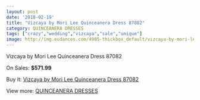 ```yaml
---
layout: post
date: '2018-02-19'
title: "Vizcaya by Mori Lee Quinceanera Dress 87082"
category: QUINCEANERA DRESSES
tags: ["crazy","wedding","vizcaya","sale","unique"]
image: http://img.eudances.com/4985-thickbox_default/vizcaya-by-mori-lee-quinceanera-dress-87082.jpg
---
```

Vizcaya by Mori Lee Quinceanera Dress 87082

On Sales: **$571.99**
<a href="https://www.eudances.com/en/quinceanera-dresses/1682-vizcaya-by-mori-lee-quinceanera-dress-87082.html"><amp-img layout="responsive" width="600" height="600" src="//img.eudances.com/4985-thickbox_default/vizcaya-by-mori-lee-quinceanera-dress-87082.jpg" alt="Vizcaya by Mori Lee Quinceanera Dress 87082 0" /></a>
<a href="https://www.eudances.com/en/quinceanera-dresses/1682-vizcaya-by-mori-lee-quinceanera-dress-87082.html"><amp-img layout="responsive" width="600" height="600" src="//img.eudances.com/4986-thickbox_default/vizcaya-by-mori-lee-quinceanera-dress-87082.jpg" alt="Vizcaya by Mori Lee Quinceanera Dress 87082 1" /></a>

Buy it: [Vizcaya by Mori Lee Quinceanera Dress 87082](https://www.eudances.com/en/quinceanera-dresses/1682-vizcaya-by-mori-lee-quinceanera-dress-87082.html "Vizcaya by Mori Lee Quinceanera Dress 87082")

View more: [QUINCEANERA DRESSES](https://www.eudances.com/en/17-quinceanera-dresses "QUINCEANERA DRESSES")